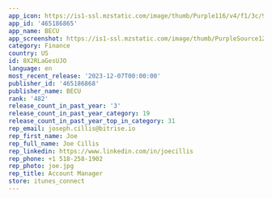 ```yaml
---
app_icon: https://is1-ssl.mzstatic.com/image/thumb/Purple116/v4/f1/3c/92/f13c92c6-844e-30bc-960c-8b9fd5fd4681/AppIcon-1x_U007emarketing-0-7-0-85-220.png/1024x1024bb.png
app_id: '465186865'
app_name: BECU
app_screenshot: https://is1-ssl.mzstatic.com/image/thumb/PurpleSource126/v4/7c/aa/f3/7caaf300-e995-4be5-a276-803397cc0cb6/78113018-e2a0-4688-92c3-233a28b5b48f_iPhone_1.jpg/1242x2688bb.png
category: Finance
country: US
id: 8X2RLaGesUJO
language: en
most_recent_release: '2023-12-07T00:00:00'
publisher_id: '465186868'
publisher_name: BECU
rank: '482'
release_count_in_past_year: '3'
release_count_in_past_year_category: 19
release_count_in_past_year_top_in_category: 31
rep_email: joseph.cillis@bitrise.io
rep_first_name: Joe
rep_full_name: Joe Cillis
rep_linkedin: https://www.linkedin.com/in/joecillis
rep_phone: +1 518-258-1902
rep_photo: joe.jpg
rep_title: Account Manager
store: itunes_connect
---
```

